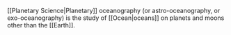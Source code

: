 [[Planetary Science|Planetary]] oceanography (or astro-oceanography, or exo-oceanography) is the study of [[Ocean|oceans]] on planets and moons other than the [[Earth]].